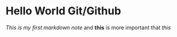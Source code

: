 # Hello World Git/Github
*This is my first markdown note* and **this** is more important that *this*
